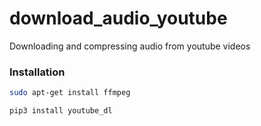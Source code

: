 # download_audio_youtube
Downloading and compressing audio from youtube videos


### Installation

```sh
sudo apt-get install ffmpeg

pip3 install youtube_dl
```

